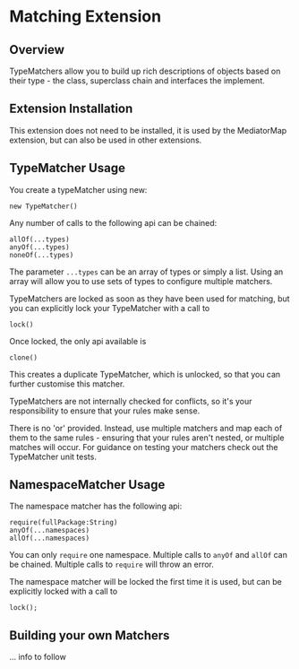 # Matching Extension

## Overview

TypeMatchers allow you to build up rich descriptions of objects based on their type - the class, superclass chain and interfaces the implement.

## Extension Installation

This extension does not need to be installed, it is used by the MediatorMap extension, but can also be used in other extensions.

## TypeMatcher Usage

You create a typeMatcher using new:

```as3
new TypeMatcher()
```

Any number of calls to the following api can be chained:

```as3
allOf(...types)
anyOf(...types)
noneOf(...types)
```

The parameter `...types` can be an array of types or simply a list. Using an array will allow you to use sets of types to configure multiple matchers.

TypeMatchers are locked as soon as they have been used for matching, but you can explicitly lock your TypeMatcher with a call to

	lock()
	
Once locked, the only api available is

	clone()
	
This creates a duplicate TypeMatcher, which is unlocked, so that you can further customise this matcher.

TypeMatchers are not internally checked for conflicts, so it's your responsibility to ensure that your rules make sense.

There is no 'or' provided. Instead, use multiple matchers and map each of them to the same rules - ensuring that your rules aren't nested, or multiple matches will occur. For guidance on testing your matchers check out the TypeMatcher unit tests.

## NamespaceMatcher Usage

The namespace matcher has the following api:

```as3
require(fullPackage:String)
anyOf(...namespaces)
allOf(...namespaces)
```

You can only `require` one namespace. Multiple calls to `anyOf` and `allOf` can be chained. Multiple calls to `require` will throw an error.

The namespace matcher will be locked the first time it is used, but can be explicitly locked with a call to

	lock();

## Building your own Matchers

... info to follow